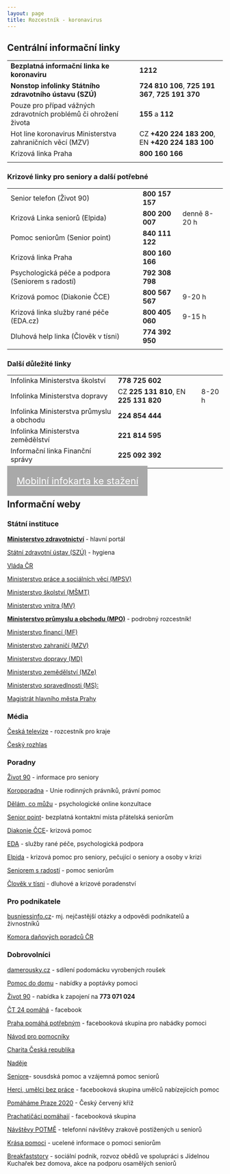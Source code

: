 ```yaml
---
layout: page
title: Rozcestník - koronavirus
---
```


## Centrální informační linky

 |                                                                |                                                   |
| ---------------------------------------------------------------- | ------------------------------------------------- |
| **Bezplatná informační linka ke koronaviru**                         | **1212**                                          |
| **Nonstop infolinky Státního zdravotního ústavu (SZÚ)**              | **724 810 106**, **725 191 367**, **725 191 370** |
| Pouze pro případ vážných zdravotních problémů či ohrožení života | **155** a **112**                                 |
| Hot line koronavirus Ministerstva zahraničních věcí (MZV)                                         | CZ **+420 224 183 200**, EN **+420 224 183 100**        |
| Krizová linka Praha                                              | **800 160 166**                                   |
|                                                                  |                                                   |




### Krizové linky pro seniory a další potřebné


|                                |            |      |
| ------------------------------ | ---------- | ---- |
| Senior telefon (Život 90)      | **800 157 157**|      |
| Krizová Linka seniorů (Elpida) |   **800 200 007**         | denně 8-20 h     |
|     Pomoc seniorům (Senior point)                           | **840 111 122**           |      |
|   Krizová linka Praha                             | **800 160 166**           |      |
|   Psychologická péče a podpora (Seniorem s radostí)                              | **792 308 798**           |      |
| Krizová pomoc (Diakonie ČCE)                               |      **800 567 567**      |   9-20 h   |
| Krizová linka služby rané péče (EDA.cz)                               |**800 405 060**            |  9-15 h    |
| Dluhová help linka (Člověk v tísni)                              |     **774 392 950**        |      |
|                                |       |  |






### Další důležité linky


|                                           |                                        |        |
| ----------------------------------------- | -------------------------------------- | ------ |
| Infolinka Ministerstva školství           | **778 725 602**                        |        |
| Infolinka Ministerstva dopravy            | CZ **225 131 810**, EN **225 131 820** | 8-20 h |
| Infolinka Ministerstva průmyslu a obchodu | **224 854 444**                        |        |
| Infolinka Ministerstva zemědělství        | **221 814 595**                        |        |
| Informační linka Finanční správy          | **225 092 392**                        |        |
|                                           |                                        |        |


<div class="row">
  <div class="medium-12 large-12 columns">
    <div id="tlacitko" style="    text-align: center;">
        <a href="https://get.yourpass.eu/232bc0cc-75e8-4265-969f-424dedbf98ff?tag=zachranka&fbclid=IwAR0dlAzpvO8j1ta6q0NThK_GIoYz47x0qTWOl6RjInjSx7Apapaz1RnMAl4" target="_blank" style="width: 350px; margin-top: 10px; text-align: center; padding: 22px; font-size: 22px; background-color: #A9A9A9;border-color: #5cb85c; color: white;" class="c-cta-button c-cta-button--primary">
          Mobilní infokarta ke stažení 
        </a>
    </div>
  </div>
</div>
<p></p>




## Informační weby


### Státní instituce 

**[Ministerstvo zdravotnictví]( https://koronavirus.mzcr.cz/)** - hlavní portál

[Státní zdravotní ústav (SZÚ)](http://szu.cz/tema/prevence/2019ncov) - hygiena

[Vláda ČR](https://www.vlada.cz/cz/media-centrum/aktualne/aktualni-informace-ke-koronaviru-sars-cov-2-puvodne-2019-ncov-179250/)

[Ministerstvo práce a sociálních věcí (MPSV)]( https://www.mpsv.cz/web/cz/informace-ke-koronaviru)

[Ministerstvo školství (MŠMT)](http://www.msmt.cz/)

[Ministerstvo vnitra (MV)](https://www.mvcr.cz/clanek/coronavirus-informace-mv.aspx)

**[Ministerstvo průmyslu a obchodu (MPO)](https://www.mpo.cz/cz/rozcestnik/pro-media/tiskove-zpravy/podrobnejsi-rozcestnik-v-kontextu-s-koronavirem--253458/)** - podrobný rozcestník!

[Ministerstvo financí (MF)]( https://www.mfcr.cz/cs/aktualne/koronavirus-covid-19/2020/ministerstvo-financi-prehledne-ke-korona-37925)

[Ministerstvo zahraničí (MZV)]( https://www.mzv.cz/jnp/)

[Ministerstvo dopravy (MD)]( https://www.mdcr.cz/Media/Media-a-tiskove-zpravy/Od-soboty-plati-mimoradna-opatreni-v-mezinarodni-d)

[Ministerstvo zemědělství (MZe)]( http://eagri.cz/public/web/mze/)

[Ministerstvo spravedlnosti (MS):](https://www.justice.cz/)

[Magistrát hlavního města Prahy]( https://bezpecnost.praha.eu/udalosti/neco-se-deje_24_2_2020)


### Média

[Česká televize](https://ct24.ceskatelevize.cz/specialy/3037207-koronavirus) - rozcestník pro kraje

[Český rozhlas](https://portal.rozhlas.cz/)


### Poradny

[Život 90](https://www.zivot90.cz/cs) - informace pro seniory

[Koroporadna](http://www.uracr.cz/koroporadna?fbclid=IwAR1-kS_NXpaB_ySlUxQp7asZoAxsDZFWd40iazR7JaVMXV-TW4OMI_8LN9o) - Unie rodinných právníků, právní pomoc

[Dělám, co můžu](https://www.delamcomuzu.cz/) - psychologické online konzultace

[Senior point](https://www.seniorpointy.cz/)- bezplatná kontaktní místa přátelská seniorům

[Diakonie ČCE](https://www.diakonie.cz/aktualni-pomoc)- krizová pomoc

[EDA](https://www.eda.cz) - služby rané péče, psychologická podpora

[Elpida](https://www.elpida.cz) - krizová pomoc pro seniory, pečující o seniory a osoby v krizi

[Seniorem s radostí](https://senioremsradosti.cz/) - pomoc seniorům

[Člověk v tísni](https://www.clovekvtisni.cz/podporujeme-preventivni-opatreni-proti-sireni-koronaviru-6477gp) - dluhové a krizové poradenství

### Pro podnikatele

[busniessinfo.cz](https://www.businessinfo.cz/clanky/koronavirus-pridelava-problemy-ceskym-firmam-kde-hledat-pomoc/)- mj. nejčastější otázky a odpovědi podnikatelů a živnostníků

[Komora daňových poradců ČR](https://www.kdpcr.cz/)

### Dobrovolníci

[damerousky.cz]( www.damerousky.cz) - sdílení podomácku vyrobených roušek

[Pomoc do domu](https://www.pomocdodomu.cz/) - nabídky a poptávky pomoci

[Život 90](https://www.zivot90.cz/cs) - nabídka k zapojení na **773 071 024**

[ČT 24 pomáhá](https://www.facebook.com/groups/ct24pomaha) - facebook

[Praha pomáhá potřebným](https://www.facebook.com/groups/207938513604708/) - facebooková skupina pro nabádky pomoci

[Návod pro pomocníky](https://pomocsousedum.cz)

[Charita Česká republika](https://www.facebook.com/CharitaCR/)

[Naděje](https://www.nadeje.cz/)

[Seniore](https://seniore.org)- sousdská pomoc a vzájemná pomoc seniorů

[Herci, umělci bez práce](www.facebook.com/groups/580768352517479) - facebooková skupina umělců nabízejících pomoc

[Pomáháme Praze 2020](https://sites.google.com/view/dobrovolnik-covid19) - Český červený kříž

[Prachatičáci pomáhají](https://www.facebook.com/groups/201383317761484/?hc_location=group) - facebooková skupina

[Návštěvy POTMĚ](www.navstevypotme.cz) - telefonní návštěvy zrakově postižených u seniorů

[Krása pomoci](https://www.krasapomoci.cz/) - ucelené informace o pomoci seniorům

[Breakfaststory](https://www.breakfaststory.cz/karantena-special) - sociální podnik, rozvoz obědů ve spolupráci s Jídelnou Kuchařek bez domova, akce na podporu osamělých seniorů 

